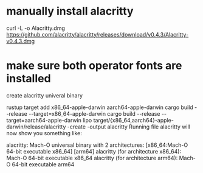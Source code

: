 # manually install alacritty

curl -L -o Alacritty.dmg https://github.com/alacritty/alacritty/releases/download/v0.4.3/Alacritty-v0.4.3.dmg

# make sure both operator fonts are installed

create alacritty univeral binary

rustup target add x86_64-apple-darwin aarch64-apple-darwin
cargo build --release --target=x86_64-apple-darwin
cargo build --release --target=aarch64-apple-darwin
lipo target/{x86_64,aarch64}-apple-darwin/release/alacritty -create -output alacritty
Running file alacritty will now show you something like:

alacritty: Mach-O universal binary with 2 architectures: [x86_64:Mach-O 64-bit executable x86_64] [arm64]
alacritty (for architecture x86_64): Mach-O 64-bit executable x86_64
alacritty (for architecture arm64): Mach-O 64-bit executable arm64
